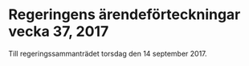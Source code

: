 # Regeringens ärendeförteckningar vecka 37, 2017

Till regeringssammanträdet torsdag den 14 september 2017.
